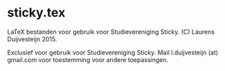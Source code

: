# sticky.tex

LaTeX bestanden voor gebruik voor Studievereniging Sticky. (C) Laurens Duijvesteijn 2015.

Exclusief voor gebruik voor Studievereniging Sticky. Mail l.duijvesteijn (at) gmail.com voor toestemming voor andere toepassingen.
